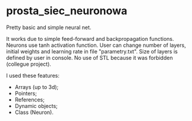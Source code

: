# prosta_siec_neuronowa

Pretty basic and simple neural net.

It works due to simple feed-forward and backpropagation functions. Neurons use tanh activation function. User can change number of layers, initial weights and learning rate in file "parametry.txt". Size of layers is defined by user in console.
No use of STL because it was forbidden (collegue project).

I used these features:
- Arrays (up to 3d);
- Pointers;
- References;
- Dynamic objects;
- Class (Neuron).
